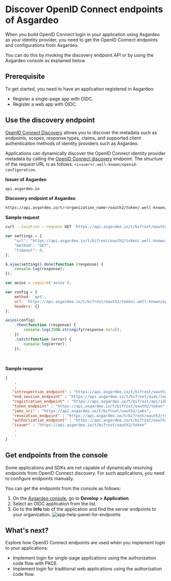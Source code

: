 # Discover OpenID Connect endpoints of Asgardeo

When you build OpenID Connect login in your application using Asgardeo as your identity provider, you need to get the OpenID Connect endpoints and configurations from Asgardeo.

You can do this by invoking the discovery endpoint API or by using the Asgardeo console as explained below.

## Prerequisite

To get started, you need to have an application registered in Asgardeo:

-   Register a <a :href="$withBase('/guides/applications/spa/register-single-page-app/')">single-page app with OIDC</a>.
-   Register a <a :href="$withBase('/guides/applications/web-app/register-oidc-web-app/')">web app with OIDC</a>.
 
## Use the discovery endpoint

[OpenID Connect Discovery](https://openid.net/specs/openid-connect-discovery-1_0.html) allows you to discover the metadata such as endpoints, scopes, response types, claims, and supported client authentication methods of identity providers such as Asgardeo.

Applications can dynamically discover the OpenID Connect identity provider metadata by calling the [OpenID Connect discovery](https://openid.net/specs/openid-connect-discovery-1_0.html#ProviderConfigurationRequest) endpoint. The structure of the request URL is as follows: `<issuer>/.well-known/openid-configuration`.  

**Issuer of Asgardeo**
```bash no-line-numbers
api.asgardeo.io
```

**Discovery endpoint of Asgardeo**
```bash no-line-numbers
https://api.asgardeo.io/t/<organization_name>/oauth2/token/.well-known/openid-configuration
```

**Sample request**

<CodeGroup>

<CodeGroupItem title="cURL">

```bash  no-line-numbers
curl --location --request GET 'https://api.asgardeo.io/t/bifrost/oauth2/token/.well-known/openid-configuration'
```

</CodeGroupItem>

<CodeGroupItem title="JavaScript - jQuery" active>

```js no-line-numbers
var settings = {
    "url": "https://api.asgardeo.io/t/bifrost/oauth2/token/.well-known/openid-configuration",
    "method": "GET",
    "timeout": 0,
};

$.ajax(settings).done(function (response) {
    console.log(response);
});
```

</CodeGroupItem>

<CodeGroupItem title="Nodejs - Axios" active>

```js no-line-numbers
var axios = require('axios');

var config = {
    method: 'get',
    url: 'https://api.asgardeo.io/t/bifrost/oauth2/token/.well-known/openid-configuration',
    headers: {}
};

axios(config)
    .then(function (response) {
        console.log(JSON.stringify(response.data));
    })
    .catch(function (error) {
        console.log(error);
    });
```

</CodeGroupItem>

</CodeGroup>

<br>

**Sample response**
```json no-line-numbers
{
    .
    .
   "introspection_endpoint" : "https://api.asgardeo.io/t/bifrost/oauth2/introspect",
   "end_session_endpoint" : "https://api.asgardeo.io/t/bifrost/oidc/logout",
   "registration_endpoint" : "https://api.asgardeo.io/t/bifrost/api/identity/oauth2/dcr/v1.0/register",
   "token_endpoint" : "https://api.asgardeo.io/t/bifrost/oauth2/token",
   "jwks_uri" : "https://api.asgardeo.io/t/bifrost/oauth2/jwks",
   "revocation_endpoint" : "https://api.asgardeo.io/t/bifrost/oauth2/revoke",
   "authorization_endpoint" : "https://api.asgardeo.io/t/bifrost/oauth2/authorize",
   "issuer" : "https://api.asgardeo.io/t/bifrost/oauth2/token"
    .
    .
}
```

## Get endpoints from the console

Some applications and SDKs are not capable of dynamically resolving endpoints from OpenID Connect discovery. For such applications, you need to configure endpoints manually.

You can get the endpoints from the console as follows:

1. On the [Asgardeo console](https://console.asgardeo.io/), go to **Develop > Application**.
2. Select an OIDC application from the list.
3. Go to the **Info** tab of the application and find the server endpoints to your organization.
   <img :src="$withBase('/assets/img/guides/applications/app-endpoint-help.png')" alt="app-help-panel-for-endpoints">

## What's next?

Explore how OpenID Connect endpoints are used when you implement login to your applications:

- Implement login for single-page applications <a :href="$withBase('/guides/applications/oidc/implement-auth-code-with-pkce')">using the authorization code flow with PKCE</a>.
- Implement login for traditional web applications <a :href="$withBase('/guides/applications/oidc/implement-auth-code')">using the authorization code flow</a>.